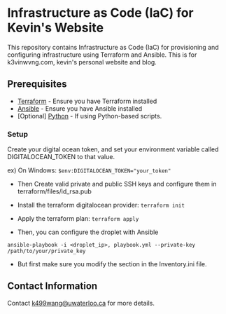 # Infrastructure as Code (IaC) for Kevin's Website

This repository contains Infrastructure as Code (IaC) for provisioning and configuring infrastructure using Terraform and Ansible. This is for k3vinwvng.com, kevin's personal website and blog.

## Prerequisites

- [Terraform](https://www.terraform.io/downloads.html) - Ensure you have Terraform installed 
- [Ansible](https://docs.ansible.com/ansible/latest/installation_guide/intro_installation.html) - Ensure you have Ansible installed
- [Optional] [Python](https://www.python.org/downloads/) - If using Python-based scripts.


### Setup

Create your digital ocean token, and set your environment variable called DIGITALOCEAN_TOKEN to that value.

ex) On Windows: `$env:DIGITALOCEAN_TOKEN="your_token"`

- Then Create valid private and public SSH keys and configure them in terraform/files/id_rsa.pub
- Install the terraform digitalocean provider: `terraform init`
- Apply the terraform plan: `terraform apply`

- Then, you can configure the droplet with Ansible

`ansible-playbook -i <droplet_ip>, playbook.yml --private-key /path/to/your/private_key`

- But first make sure you modify the <ip> section in the Inventory.ini file.

## Contact Information

Contact k499wang@uwaterloo.ca for more details.